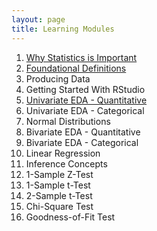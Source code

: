 ```yaml
---
layout: page
title: Learning Modules
---
```


1. [Why Statistics is Important](Why_Statistics_is_Important/)
1. [Foundational Definitions](Foundational_Definitions/)
1. Producing Data
1. Getting Started With RStudio
1. [Univariate EDA - Quantitative](UnivEDA_Quantitative/)
1. Univariate EDA - Categorical
1. Normal Distributions
1. Bivariate EDA - Quantitative
1. Bivariate EDA - Categorical
1. Linear Regression
1. Inference Concepts
1. 1-Sample Z-Test
1. 1-Sample t-Test
1. 2-Sample t-Test
1. Chi-Square Test
1. Goodness-of-Fit Test
